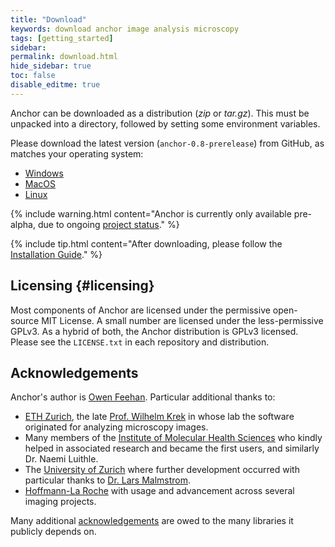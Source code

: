 ```yaml
---
title: "Download"
keywords: download anchor image analysis microscopy
tags: [getting_started]
sidebar:
permalink: download.html
hide_sidebar: true
toc: false
disable_editme: true
---
```


Anchor can be downloaded as a distribution (*zip* or *tar.gz*). This must be unpacked into a directory, followed by setting some environment variables.

Please download the latest version (`anchor-0.8-prerelease`) from GitHub, as matches your operating system:

- [Windows](https://github.com/anchoranalysis/anchor-assembly/releases/download/0.8-prerelease/anchor-0.8-prerelease-windows.zip)
- [MacOS](https://github.com/anchoranalysis/anchor-assembly/releases/download/0.8-prerelease/anchor-0.8-prerelease-macos.tar.gz)
- [Linux](https://github.com/anchoranalysis/anchor-assembly/releases/download/0.8-prerelease/anchor-0.8-prerelease-linux.tar.gz)


{% include warning.html content="Anchor is currently only available pre-alpha, due to ongoing [project status](/index.html#projectStatus)." %}

{% include tip.html content="After downloading, please follow the [Installation Guide](installation.html)." %}

## Licensing {#licensing}

Most components of Anchor are licensed under the permissive open-source MIT License. A small number are licensed under the less-permissive GPLv3. As a hybrid of both, the Anchor distribution is GPLv3 licensed. Please see the `LICENSE.txt` in each repository and distribution.

## Acknowledgements

Anchor's author is [Owen Feehan](http://www.owenfeehan.com/). Particular additional thanks to:

* [ETH Zurich](https://ethz.ch/en.html), the late [Prof. Wilhelm Krek](https://mhs.biol.ethz.ch/research/krek/biography-krek.html) in whose lab the software originated for analyzing microscopy images.
* Many members of the [Institute of Molecular Health Sciences](https://mhs.biol.ethz.ch/) who kindly helped in associated research and became the first users, and similarly Dr. Naemi Luithle.
* The [University of Zurich](https://www.uzh.ch/en.html) where further development occurred with particular thanks to [Dr. Lars Malmstrom](http://2ddb.org/).
* [Hoffmann-La Roche](https://www.roche.com/) with usage and advancement across several imaging projects.

Many additional [acknowledgements](acknowledgements.html) are owed to the many libraries it publicly depends on.
